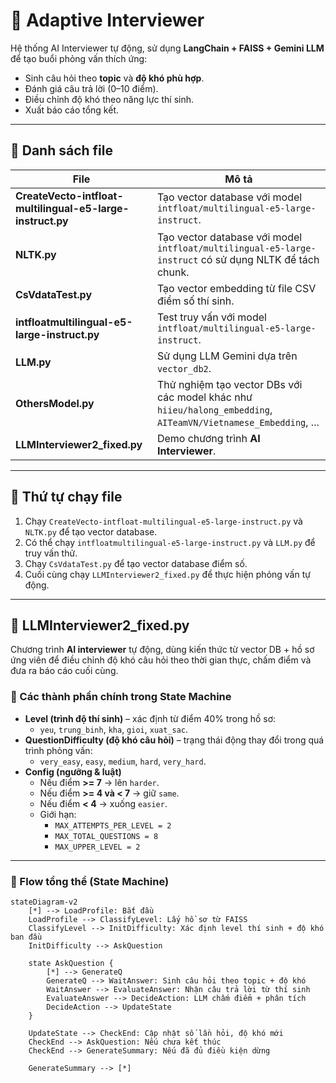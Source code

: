 # 🤖 Adaptive Interviewer

Hệ thống AI Interviewer tự động, sử dụng **LangChain + FAISS + Gemini LLM** để tạo buổi phỏng vấn thích ứng:  
- Sinh câu hỏi theo **topic** và **độ khó phù hợp**.  
- Đánh giá câu trả lời (0–10 điểm).  
- Điều chỉnh độ khó theo năng lực thí sinh.  
- Xuất báo cáo tổng kết.  

---

## 📂 Danh sách file

| File | Mô tả |
|------|-------|
| **CreateVecto-intfloat-multilingual-e5-large-instruct.py** | Tạo vector database với model `intfloat/multilingual-e5-large-instruct`. |
| **NLTK.py** | Tạo vector database với model `intfloat/multilingual-e5-large-instruct` có sử dụng NLTK để tách chunk. |
| **CsVdataTest.py** | Tạo vector embedding từ file CSV điểm số thí sinh. |
| **intfloatmultilingual-e5-large-instruct.py** | Test truy vấn với model `intfloat/multilingual-e5-large-instruct`. |
| **LLM.py** | Sử dụng LLM Gemini dựa trên `vector_db2`. |
| **OthersModel.py** | Thử nghiệm tạo vector DBs với các model khác như `hiieu/halong_embedding`, `AITeamVN/Vietnamese_Embedding`, ... |
| **LLMInterviewer2_fixed.py** | Demo chương trình **AI Interviewer**. |

---

## 🚀 Thứ tự chạy file
1. Chạy `CreateVecto-intfloat-multilingual-e5-large-instruct.py` và `NLTK.py` để tạo vector database.  
2. Có thể chạy `intfloatmultilingual-e5-large-instruct.py` và `LLM.py` để truy vấn thử.  
3. Chạy `CsVdataTest.py` để tạo vector database điểm số.  
4. Cuối cùng chạy `LLMInterviewer2_fixed.py` để thực hiện phỏng vấn tự động.  

---

## 🎤 LLMInterviewer2_fixed.py

Chương trình **AI interviewer** tự động, dùng kiến thức từ vector DB + hồ sơ ứng viên để điều chỉnh độ khó câu hỏi theo thời gian thực, chấm điểm và đưa ra báo cáo cuối cùng.  

### 🧩 Các thành phần chính trong State Machine
- **Level (trình độ thí sinh)** – xác định từ điểm 40% trong hồ sơ:  
  - `yeu`, `trung_binh`, `kha`, `gioi`, `xuat_sac`.
- **QuestionDifficulty (độ khó câu hỏi)** – trạng thái động thay đổi trong quá trình phỏng vấn:  
  - `very_easy`, `easy`, `medium`, `hard`, `very_hard`.
- **Config (ngưỡng & luật)**  
  - Nếu điểm **>= 7** → lên `harder`.  
  - Nếu điểm **>= 4 và < 7** → giữ `same`.  
  - Nếu điểm **< 4** → xuống `easier`.  
  - Giới hạn:  
    - `MAX_ATTEMPTS_PER_LEVEL = 2`  
    - `MAX_TOTAL_QUESTIONS = 8`  
    - `MAX_UPPER_LEVEL = 2`  

---

### 🔄 Flow tổng thể (State Machine)

```mermaid
stateDiagram-v2
    [*] --> LoadProfile: Bắt đầu
    LoadProfile --> ClassifyLevel: Lấy hồ sơ từ FAISS
    ClassifyLevel --> InitDifficulty: Xác định level thí sinh + độ khó ban đầu
    InitDifficulty --> AskQuestion
    
    state AskQuestion {
        [*] --> GenerateQ
        GenerateQ --> WaitAnswer: Sinh câu hỏi theo topic + độ khó
        WaitAnswer --> EvaluateAnswer: Nhận câu trả lời từ thí sinh
        EvaluateAnswer --> DecideAction: LLM chấm điểm + phân tích
        DecideAction --> UpdateState
    }
    
    UpdateState --> CheckEnd: Cập nhật số lần hỏi, độ khó mới
    CheckEnd --> AskQuestion: Nếu chưa kết thúc
    CheckEnd --> GenerateSummary: Nếu đã đủ điều kiện dừng
    
    GenerateSummary --> [*]

